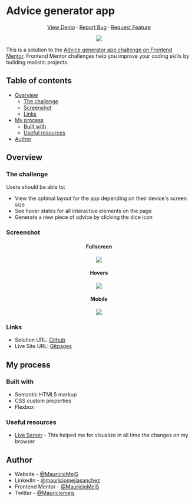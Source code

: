 # Advice generator app

<p align="center">
    <a href="https://mauriciomejs.github.io/Advice-generator-app/">View Demo</a>
    ·
    <a href="https://github.com/MauricioMejS/Advice-generator-app/issues/new">Report Bug</a>
    ·
    <a href="https://github.com/MauricioMejS/Advice-generator-app/issues/new">Request Feature</a>
  </p>
<div align="center">
  <img src="https://i.imgur.com/nMDQdds.gif">
</div>

This is a solution to the [Advice generator app challenge on Frontend Mentor](https://www.frontendmentor.io/challenges/advice-generator-app-QdUG-13db). Frontend Mentor challenges help you improve your coding skills by building realistic projects.

## Table of contents

- [Overview](#overview)
  - [The challenge](#the-challenge)
  - [Screenshot](#screenshot)
  - [Links](#links)
- [My process](#my-process)
  - [Built with](#built-with)
  - [Useful resources](#useful-resources)
- [Author](#author)

## Overview

### The challenge

Users should be able to:

- View the optimal layout for the app depending on their device's screen size
- See hover states for all interactive elements on the page
- Generate a new piece of advice by clicking the dice icon

### Screenshot
<div align="center">
  <h4>Fullscreen</h4>
  <img src="https://i.imgur.com/CkUQozd.jpg">
  <h4>Hovers</h4>
  <img src="https://i.imgur.com/ZnyeYaZ.jpg">
  <h4>Mobile</h4>
  <img src="https://i.imgur.com/9mfcSBQ.jpg">
</div>

### Links

- Solution URL: [Github](https://github.com/MauricioMejS/Advice-generator-app)
- Live Site URL: [Gitpages](https://mauriciomejs.github.io/Advice-generator-app/)

## My process

### Built with

- Semantic HTML5 markup
- CSS custom properties
- Flexbox


### Useful resources

- [Live Server](https://marketplace.visualstudio.com/items?itemName=ritwickdey.LiveServer) - This helped me for visualize in all time the changes on my browser


## Author

- Website - [@MauricioMejS](https://github.com/MauricioMejS)
- LinkedIn - [@mauriciomejiasanchez](https://www.linkedin.com/in/mauriciomejiasanchez/)
- Frontend Mentor - [@MauricioMejS](https://www.frontendmentor.io/profile/MauricioMejS)
- Twitter - [@Mauriciomejs](https://twitter.com/Mauriciomejs)
